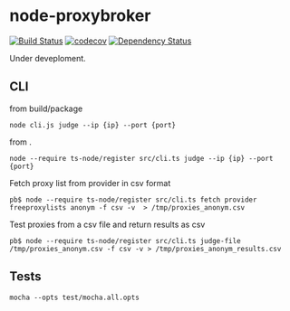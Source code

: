 

# node-proxybroker

[![Build Status](https://travis-ci.org/thinkbaer/node-proxybroker.svg?branch=master)](https://travis-ci.org/thinkbaer/node-proxybroker)
[![codecov](https://codecov.io/gh/thinkbaer/node-proxybroker/branch/master/graph/badge.svg)](https://codecov.io/gh/thinkbaer/node-proxybroker)
[![Dependency Status](https://www.versioneye.com/user/projects/596932d5368b080056357b50/badge.svg?style=flat-square)](https://www.versioneye.com/user/projects/596932d5368b080056357b50)

Under deveploment.


## CLI

from build/package
```
node cli.js judge --ip {ip} --port {port}
```

from .
```
node --require ts-node/register src/cli.ts judge --ip {ip} --port {port}
```

Fetch proxy list from provider in csv format
```
pb$ node --require ts-node/register src/cli.ts fetch provider freeproxylists anonym -f csv -v  > /tmp/proxies_anonym.csv
```

Test proxies from a csv file and return results as csv
```
pb$ node --require ts-node/register src/cli.ts judge-file /tmp/proxies_anonym.csv -f csv -v > /tmp/proxies_anonym_results.csv
```


## Tests

```
mocha --opts test/mocha.all.opts
```

